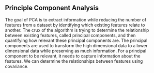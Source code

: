 ## Principle Component Analysis

The goal of PCA is to extract information while reducing the number of features from a dataset by identifying which existing features relate to another. The crux of the algorithm is trying to determine the relationship between existing features, called principal components, and then quantifying how relevant these principal components are. The principal components are used to transform the high dimensional data to a lower dimensional data while preserving as much information. For a principal component to be relevant, it needs to capture information about the features. We can determine the relationships between features using covariance.
